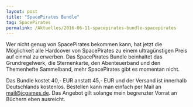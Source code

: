 ```yaml
---
layout: post
title: "SpacePirates Bundle"
tag: SpacePirates
permalink: /Aktuelles/2016-06-11-spacepirates-bundle-spacepirates
---
```


Wer nicht genug von SpacePirates bekommen kann, hat jetzt die Möglichkeit alle Hardcover von SpacePirates zu einem ultragünstigen Preis auf einmal zu erwerben. Das SpacePirates Bundle beinhaltet das Grundregelwerk, die Sternenkarte, den Abenteuerband und den Themenhefte Sammelband, mehr SpacePirates gibt es momentan nicht.

Das Bundle kostet 40,- EUR anstatt 45,- EUR und der Versand ist innerhalb Deutschlands kostenlos. Bestellen kann man einfach per Mail an [mail@jcgames.de](mailto:mail@jcgames.de). Das Angebot gilt solange mein begrenzter Vorrat an Büchern eben ausreicht.


